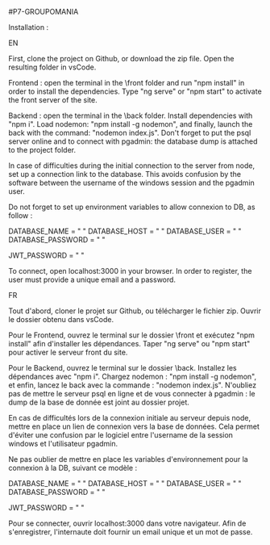 

#P7-GROUPOMANIA

Installation :

EN

First, clone the project on Github, or download the zip file. Open the resulting folder in vsCode.

Frontend : open the terminal in the \front folder and run "npm install" in order to install the dependencies. Type "ng serve" or "npm start" to activate the front server of the site.

Backend : open the terminal in the \back folder. Install dependencies with "npm i". Load nodemon: "npm install -g nodemon", and finally, launch the back with the command: "nodemon index.js". Don't forget to put the psql server online and to connect with pgadmin: the database dump is attached to the project folder.

In case of difficulties during the initial connection to the server from node, set up a connection link to the database. This avoids confusion by the software between the username of the windows session and the pgadmin user.

Do not forget to set up environment variables to allow connexion to DB, as follow : 

  DATABASE_NAME = " "
  DATABASE_HOST = " "
  DATABASE_USER = " "
  DATABASE_PASSWORD = " "

  JWT_PASSWORD = " "

To connect, open localhost:3000 in your browser. In order to register, the user must provide a unique email and a password.

FR

Tout d'abord, cloner le projet sur Github, ou télécharger le fichier zip. Ouvrir le dossier obtenu dans vsCode.

Pour le Frontend, ouvrez le terminal sur le dossier \front et exécutez "npm install" afin d'installer les dépendances. Taper "ng serve" ou "npm start" pour activer le serveur front du site.

Pour le Backend, ouvrez le terminal sur le dossier \back. Installez les dépendances avec "npm i". Chargez nodemon : "npm install -g nodemon", et enfin, lancez le back avec la commande : "nodemon index.js". N'oubliez pas de mettre le serveur psql en ligne et de vous connecter à pgadmin : le dump de la base de donnée est joint au dossier projet.

En cas de difficultés lors de la connexion initiale au serveur depuis node, mettre en place un lien de connexion vers la base de données. Cela permet d'éviter une confusion par le logiciel entre l'username de la session windows et l'utilisateur pgadmin.

Ne pas oublier de mettre en place les variables d'environnement pour la connexion à la DB, suivant ce modèle : 

  DATABASE_NAME = " "
  DATABASE_HOST = " "
  DATABASE_USER = " "
  DATABASE_PASSWORD = " "

  JWT_PASSWORD = " "

Pour se connecter, ouvrir localhost:3000 dans votre navigateur. Afin de s'enregistrer, l'internaute doit fournir un email unique et un mot de passe.
